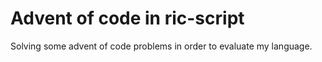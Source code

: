 # Advent of code in ric-script

Solving some advent of code problems in order to evaluate my language.

